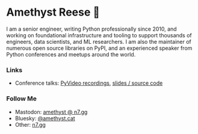 # Amethyst Reese 🌸

I am a senior engineer, writing Python professionally since 2010, and working on foundational infrastructure and tooling to support thousands of engineers, data scientists, and ML researchers. I am also the maintainer of numerous open source libraries on PyPI, and an experienced speaker from Python conferences and meetups around the world.

### Links

- Conference talks: [PyVideo recordings](https://pyvideo.org/speaker/amethyst-reese.html), [slides / source code](https://github.com/amyreese/pycon)


### Follow Me

- Mastodon:
  <a rel="me" href="https://toots.n7.gg/@amethyst">amethyst @ n7.gg</a>
- Bluesky:
  <a rel="me" href="https://bsky.app/profile/amethyst.cat">@amethyst.cat</a>
- Other:
  <a rel="me" href="https://n7.gg">n7.gg</a>
